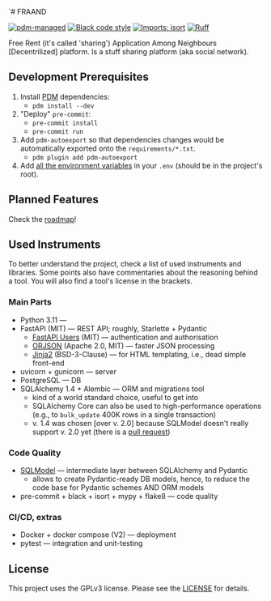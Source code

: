 `# FRAAND

[![pdm-managed](https://img.shields.io/badge/pdm-managed-blue)](https://pdm.fming.dev)
[![Black code style](https://img.shields.io/badge/code%20style-black-000000.svg)](https://github.com/ambv/black)
[![Imports: isort](https://img.shields.io/badge/%20imports-isort-%231674b1)](https://pycqa.github.io/isort/)
[![Ruff](https://img.shields.io/endpoint?url=https://raw.githubusercontent.com/charliermarsh/ruff/main/assets/badge/v0.json)](https://github.com/charliermarsh/ruff)

Free Rent (it's called 'sharing') Application Among Neighbours [Decentrilized] platform.
Is a stuff sharing platform (aka social network).

## Development Prerequisites

1. Install [PDM](https://github.com/pdm-project/pdm) dependencies:
    - `pdm install --dev`
2. "Deploy" `pre-commit`:
    - `pre-commit install`
    - `pre-commit run`
3. Add `pdm-autoexport` so that dependencies changes would be automatically exported onto the `requirements/*.txt`.
   - `pdm plugin add pdm-autoexport`
4. Add [all the environment variables](docs/envars.md) in your `.env` (should be in the project's root).

## Planned Features

Check the [roadmap](docs/roadmap.md)!


## Used Instruments
To better understand the project, check a list of used instruments and libraries.
Some points also have commentaries about the reasoning behind a tool.
You will also find a tool's license in the brackets.

### Main Parts
- Python 3.11 —
- FastAPI (MIT) — REST API; roughly, Starlette + Pydantic
  - [FastAPI Users](https://fastapi-users.github.io) (MIT) — authentication and authorisation
  - [ORJSON](https://github.com/ijl/orjson) (Apache 2.0, MIT) — faster JSON processing
  - [Jinja2](https://jinja.palletsprojects.com/) (BSD-3-Clause) — for HTML templating, i.e., dead simple front-end
- uvicorn + gunicorn — server
- PostgreSQL — DB
- SQLAlchemy 1.4 + Alembic — ORM and migrations tool
  - kind of a world standard choice, useful to get into
  - SQLAlchemy Core can also be used to high-performance operations (e.g., to `bulk_update` 400K rows in a single transaction)
  - v. 1.4 was chosen [over v. 2.0] because SQLModel doesn't really support v. 2.0 yet (there is a [pull request](https://github.com/tiangolo/sqlmodel/pull/563))

### Code Quality
- [SQLModel](sqlmodel.tiangolo.com/) — intermediate layer between SQLAlchemy and Pydantic
  - allows to create Pydantic-ready DB models, hence, to reduce the code base for Pydantic schemes AND ORM models
- pre-commit + black + isort + mypy + flake8 — code quality

### CI/CD, extras
- Docker + docker compose (V2) — deployment
- pytest — integration and unit-testing


## License

This project uses the GPLv3 license. Please see the [LICENSE](LICENSE) for details.
